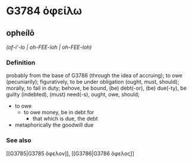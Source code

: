 # G3784 ὀφείλω

## opheílō

_(of-i'-lo | oh-FEE-loh | oh-FEE-loh)_

### Definition

probably from the base of G3786 (through the idea of accruing); to owe (pecuniarily); figuratively, to be under obligation (ought, must, should); morally, to fail in duty; behove, be bound, (be) debt(-or), (be) due(-ty), be guilty (indebted), (must) need(-s), ought, owe, should; 

- to owe
  - to owe money, be in debt for
    - that which is due, the debt
- metaphorically the goodwill due

### See also

[[G3785|G3785 ὄφελον]], [[G3786|G3786 ὄφελος]]
